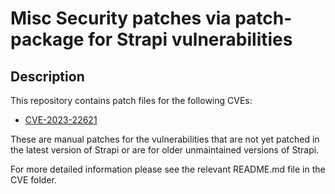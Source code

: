 # Misc Security patches via patch-package for Strapi vulnerabilities

## Description

This repository contains patch files for the following CVEs:

- [CVE-2023-22621](./CVE-2023-22621/)

These are manual patches for the vulnerabilities that are not yet patched in the latest version of Strapi or are for older unmaintained versions of Strapi.

For more detailed information please see the relevant README.md file in the CVE folder.
